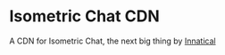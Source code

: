 # Isometric Chat CDN

A CDN for Isometric Chat, the next big thing by [Innatical](https://innatical.com)

